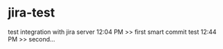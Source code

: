 # jira-test
test integration with jira server
12:04 PM >> first smart commit test
12:44 PM >> second...
